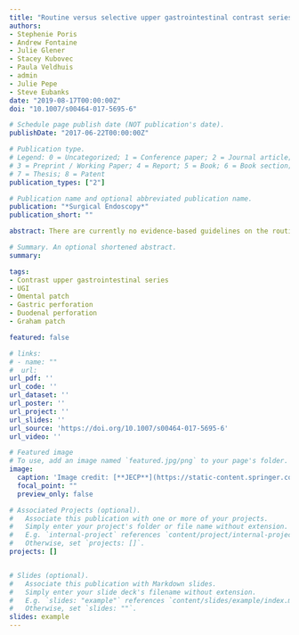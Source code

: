 ```yaml
---
title: "Routine versus selective upper gastrointestinal contrast series after omental patch repair for gastric or duodenal perforation"
authors:
- Stephenie Poris
- Andrew Fontaine
- Julie Glener
- Stacey Kubovec
- Paula Veldhuis
- admin
- Julie Pepe
- Steve Eubanks
date: "2019-08-17T00:00:00Z"
doi: "10.1007/s00464-017-5695-6"

# Schedule page publish date (NOT publication's date).
publishDate: "2017-06-22T00:00:00Z"

# Publication type.
# Legend: 0 = Uncategorized; 1 = Conference paper; 2 = Journal article;
# 3 = Preprint / Working Paper; 4 = Report; 5 = Book; 6 = Book section;
# 7 = Thesis; 8 = Patent
publication_types: ["2"]

# Publication name and optional abbreviated publication name.
publication: "*Surgical Endoscopy*"
publication_short: ""

abstract: There are currently no evidence-based guidelines on the routine or selective use of radiologic imaging after omental patch repair (OPR) of a gastric (GP) or duodenal perforation (DP). This study aims to elucidate whether the use of selective or routine contrast upper gastrointestinal series (UGI) postoperatively will significantly increase the rate of missed leaks or lead to worse clinical outcomes.

# Summary. An optional shortened abstract.
summary: 

tags:
- Contrast upper gastrointestinal series
- UGI
- Omental patch
- Gastric perforation
- Duodenal perforation
- Graham patch 

featured: false

# links:
# - name: ""
#  url: 
url_pdf: ''
url_code: ''
url_dataset: ''
url_poster: ''
url_project: ''
url_slides: ''
url_source: 'https://doi.org/10.1007/s00464-017-5695-6'
url_video: ''

# Featured image
# To use, add an image named `featured.jpg/png` to your page's folder. 
image:
  caption: 'Image credit: [**JECP**](https://static-content.springer.com/cover/journal/464/33/9.jpg)'
  focal_point: ""
  preview_only: false

# Associated Projects (optional).
#   Associate this publication with one or more of your projects.
#   Simply enter your project's folder or file name without extension.
#   E.g. `internal-project` references `content/project/internal-project/index.md`.
#   Otherwise, set `projects: []`.
projects: []


# Slides (optional).
#   Associate this publication with Markdown slides.
#   Simply enter your slide deck's filename without extension.
#   E.g. `slides: "example"` references `content/slides/example/index.md`.
#   Otherwise, set `slides: ""`.
slides: example
---
```



